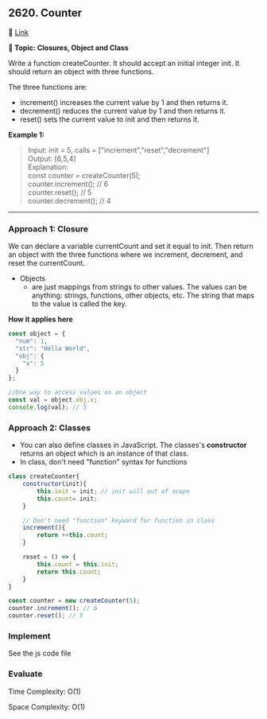## 2620. Counter

🔗 [Link](https://leetcode.com/problems/counter/description/)

**📝 Topic: Closures, Object and Class**

Write a function createCounter. It should accept an initial integer init. It should return an object with three functions.

The three functions are:

- increment() increases the current value by 1 and then returns it.
- decrement() reduces the current value by 1 and then returns it.
- reset() sets the current value to init and then returns it.

**Example 1:**

>Input: init = 5, calls = ["increment","reset","decrement"]  
Output: [6,5,4]  
Explanation:  
const counter = createCounter(5);  
counter.increment(); // 6  
counter.reset(); // 5  
counter.decrement(); // 4  


  ----


### Approach 1: Closure

We can declare a variable currentCount and set it equal to init. Then return an object with the three functions where we increment, decrement, and reset the currentCount.

- Objects
  - are just mappings from strings to other values. The values can be anything: strings, functions, other objects, etc. The string that maps to the value is called the key.

**How it applies here**
```js
const object = {
  "num": 1,
  "str": "Hello World",
  "obj": {
    "x": 5
  }
};

//One way to access values on an object
const val = object.obj.x;
console.log(val); // 5
```

### Approach 2: Classes

- You can also define classes in JavaScript. The classes's **constructor** returns an object which is an instance of that class.
- In class, don't need "function" syntax for functions

```js
class createCounter{
    constructor(init){
        this.init = init; // init will out of scope
        this.count= init;
    }

    // Don't need "function" keyword for function in class
    increment(){
        return ++this.count;
    }

    reset = () => {
        this.count = this.init;
        return this.count;
    }
}

const counter = new createCounter(5);
counter.increment(); // 6
counter.reset(); // 5
```

### Implement
See the js code file

### Evaluate

Time Complexity: O(1)

Space Complexity: O(1)
